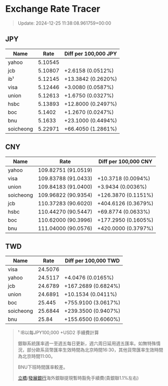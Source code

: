 # Exchange Rate Tracer

> Update: 2024-12-25 11:38:08.961759+00:00

## JPY

| Name      |    Rate | Diff per 100,000 JPY   |
|-----------|---------|------------------------|
| yahoo     | 5.10545 |                        |
| jcb       | 5.10807 | +2.6158 (0.0512%)      |
| ib¹       | 5.12145 | +13.3842 (0.2620%)     |
| visa      | 5.12446 | +3.0080 (0.0587%)      |
| union     | 5.12613 | +1.6750 (0.0327%)      |
| hsbc      | 5.13893 | +12.8000 (0.2497%)     |
| boc       | 5.1402  | +1.2670 (0.0247%)      |
| bnu       | 5.1633  | +23.1000 (0.4494%)     |
| soicheong | 5.22971 | +66.4050 (1.2861%)     |

## CNY

| Name      | Rate                | Diff per 100,000 CNY   |
|-----------|---------------------|------------------------|
| yahoo     | 109.82751	(91.0519) |                        |
| visa      | 109.83788	(91.0433) | +10.3718 (0.0094%)     |
| union     | 109.84183	(91.0400) | +3.9434 (0.0036%)      |
| soicheong | 109.96822	(90.9354) | +126.3870 (0.1151%)    |
| jcb       | 110.37283	(90.6020) | +404.6126 (0.3679%)    |
| hsbc      | 110.44270	(90.5447) | +69.8774 (0.0633%)     |
| boc       | 110.62000	(90.3996) | +177.2950 (0.1605%)    |
| bnu       | 111.04000	(90.0576) | +420.0000 (0.3797%)    |

## TWD

| Name      |    Rate | Diff per 100,000 TWD   |
|-----------|---------|------------------------|
| visa      | 24.5076 |                        |
| yahoo     | 24.5117 | +4.0476 (0.0165%)      |
| jcb       | 24.6789 | +167.2689 (0.6824%)    |
| union     | 24.6891 | +10.1534 (0.0411%)     |
| boc       | 25.445  | +755.9100 (3.0617%)    |
| soicheong | 25.6844 | +239.3500 (0.9407%)    |
| bnu       | 25.84   | +155.6500 (0.6060%)    |


> ¹ IB以每JPY100,000 +USD2 手續費計算
>
> 銀聯系統匯率週一至週五每日更新，週六周日延用週五匯率。如無特殊情況，部分歐系貨幣匯率生效時間為北京時間16:30，其他貨幣匯率生效時間為北京時間11:00。
>
> BNU下班時間匯率較差。
>
> [立橋](https://www.wlbank.com.mo/uploads/ueditor/file/20181211/1544536513900230.pdf)/[發展銀行](https://www.mdb.com.mo/Service_Charges_20230728.pdf)海外銀聯提現暫時豁免手續費(貴銀聯1.1%左右)

